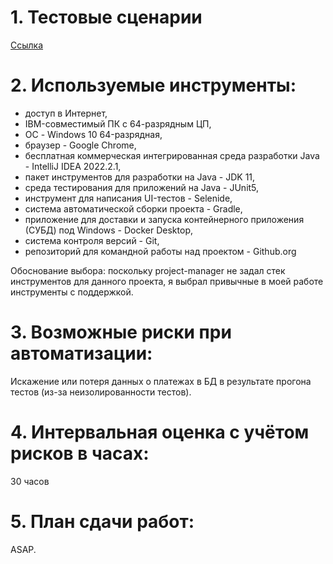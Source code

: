 # 1. Тестовые сценарии
[Ссылка](https://docs.google.com/spreadsheets/d/1P-PjIUU3yXNJYhJvM8ZUqNgFNAz91ZCtcAcTBT-AIQE/edit?usp=sharing)

# 2. Используемые инструменты:
- доступ в Интернет,
- IBM-совместимый ПК с 64-разрядным ЦП,
- ОС - Windows 10 64-разрядная,
- браузер - Google Chrome,
- бесплатная коммерческая интегрированная среда разработки Java - IntelliJ IDEA 2022.2.1,
- пакет инструментов для разработки на Java - JDK 11,
- среда тестирования для приложений на Java - JUnit5,
- инструмент для написания UI-тестов - Selenide,
- система автоматической сборки проекта - Gradle,
- приложение для доставки и запуска контейнерного приложения (СУБД) под Windows - Docker Desktop,
- система контроля версий - Git,
- репозиторий для командной работы над проектом - Github.org

Обоснование выбора: поскольку project-manager не задал стек инструментов для данного проекта, я выбрал привычные в моей работе инструменты с поддержкой.

# 3. Возможные риски при автоматизации:
Искажение или потеря данных о платежах в БД в результате прогона тестов (из-за неизолированности тестов).

# 4. Интервальная оценка с учётом рисков в часах:
30 часов

# 5. План сдачи работ:
ASAP.
